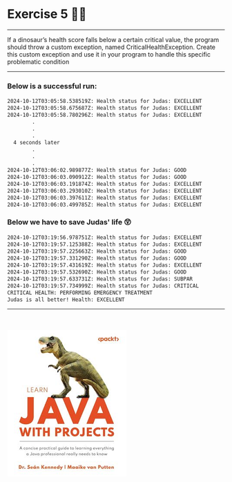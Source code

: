 # Exercise 5 👩‍⚕️
___
If a dinosaur’s health score falls below a certain critical value, the program should throw a
custom exception, named CriticalHealthException. Create this custom exception
and use it in your program to handle this specific problematic condition
<br />
___
### Below is a successful run:
```
2024-10-12T03:05:58.538519Z: Health status for Judas: EXCELLENT
2024-10-12T03:05:58.675687Z: Health status for Judas: EXCELLENT
2024-10-12T03:05:58.780296Z: Health status for Judas: EXCELLENT
        .
        .
        .
  4 seconds later
        .
        .
        .
2024-10-12T03:06:02.989877Z: Health status for Judas: GOOD
2024-10-12T03:06:03.090912Z: Health status for Judas: GOOD
2024-10-12T03:06:03.191874Z: Health status for Judas: EXCELLENT
2024-10-12T03:06:03.293010Z: Health status for Judas: EXCELLENT
2024-10-12T03:06:03.397611Z: Health status for Judas: EXCELLENT
2024-10-12T03:06:03.499785Z: Health status for Judas: EXCELLENT
```

### Below we have to save Judas' life 😲
```
2024-10-12T03:19:56.978751Z: Health status for Judas: EXCELLENT
2024-10-12T03:19:57.125388Z: Health status for Judas: EXCELLENT
2024-10-12T03:19:57.225663Z: Health status for Judas: GOOD
2024-10-12T03:19:57.331290Z: Health status for Judas: GOOD
2024-10-12T03:19:57.431619Z: Health status for Judas: EXCELLENT
2024-10-12T03:19:57.532690Z: Health status for Judas: GOOD
2024-10-12T03:19:57.633731Z: Health status for Judas: SUBPAR
2024-10-12T03:19:57.734999Z: Health status for Judas: CRITICAL
CRITICAL HEALTH: PERFORMING EMERGENCY TREATMENT
Judas is all better! Health: EXCELLENT
```
___
<br /><br />
![LearningWithProjects.jpg](../LearningWithProjects.jpg)